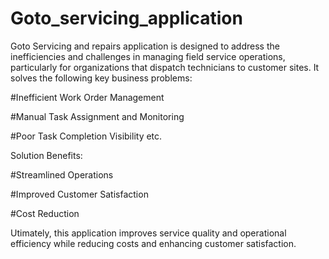 # Goto_servicing_application

Goto Servicing and repairs application is designed to address the inefficiencies and challenges in managing field service operations, particularly for organizations that dispatch technicians to customer sites. It solves the following key business problems:

#Inefficient Work Order Management

#Manual Task Assignment and Monitoring

#Poor Task Completion Visibility etc.

Solution Benefits:

#Streamlined Operations

#Improved Customer Satisfaction

#Cost Reduction

Utimately, this application improves service quality and operational efficiency while reducing costs and enhancing customer satisfaction.
